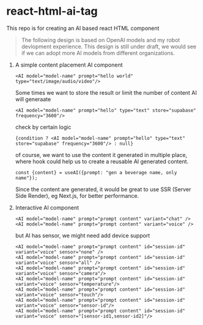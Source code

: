 # react-html-ai-tag

This repo is for creating an AI based react HTML component

> The following design is based on OpenAI models and my robot devlopment experience.
> This design is still under draft, we would see if we can adopt more AI models from different organizations.

1. A simple content placement AI component

    ```
    <AI model="model-name" prompt="hello world" type="text/image/audio/video"/>
    ```
    
    Some times we want to store the result or limit the number of content AI will generaate 
    
    ```
    <AI model="model-name" prompt="hello" type="text" store="supabase" frequency="3600"/>
    ```
    
    check by certain logic
    
    ```
    {condition ? <AI model="model-name" prompt="hello" type="text" store="supabase" frequency="3600"/> : null}
    ```

    of course, we want to use the content it generated in multiple place, where hook could help us to create a reusable AI generated content.

    ```
    const {content} = useAI({prompt: "gen a beverage name, only name"});
    ```

    Since the content are generated, it would be great to use SSR (Server Side Render), eg Next.js, for better performance.

1. Interactive AI component

    ```
    <AI model="model-name" prompt="prompt content" variant="chat" />
    <AI model="model-name" prompt="prompt content" variant="voice" />
    ```
    
    but AI has sensor, we might need add device support
    
    ```
    <AI model="model-name" prompt="prompt content" id="session-id" variant="voice" sensor="none" />
    <AI model="model-name" prompt="prompt content" id="session-id" variant="voice" sensor="all" />
    <AI model="model-name" prompt="prompt content" id="session-id" variant="voice" sensor="camera"/>
    <AI model="model-name" prompt="prompt content" id="session-id" variant="voice" sensor="temperature"/>
    <AI model="model-name" prompt="prompt content" id="session-id" variant="voice" sensor="touch"/>
    <AI model="model-name" prompt="prompt content" id="session-id" variant="voice" sensor="sensor-id"/>
    <AI model="model-name" prompt="prompt content" id="session-id" variant="voice" sensor="[sensor-id1,sensor-id2]"/>
    ```


